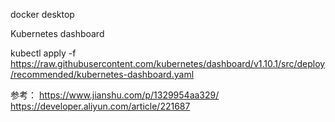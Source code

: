 docker desktop

Kubernetes dashboard

kubectl apply -f https://raw.githubusercontent.com/kubernetes/dashboard/v1.10.1/src/deploy/recommended/kubernetes-dashboard.yaml



参考：
https://www.jianshu.com/p/1329954aa329/
https://developer.aliyun.com/article/221687
